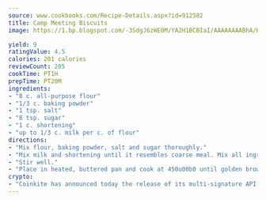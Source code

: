 ```yaml
---
source: www.cookbooks.com/Recipe-Details.aspx?id=912582
title: Camp Meeting Biscuits
image: https://1.bp.blogspot.com/-3SdgJ6zWE0M/YA2H1BCBIaI/AAAAAAAABhA/KLu9yTsYBMkJQudB_uFGwTypBtmTiBfZgCLcBGAsYHQ/s320/4.png

yield: 9
ratingValue: 4.5
calories: 201 calories
reviewCount: 205
cookTime: PT1H
prepTime: PT20M
ingredients:
- "8 c. all-purpose flour"
- "1/3 c. baking powder"
- "1 tsp. salt"
- "8 tsp. sugar"
- "1 c. shortening"
- "up to 1/3 c. milk per c. of flour"
directions:
- "Mix flour, baking powder, salt and sugar thoroughly."
- "Mix milk and shortening until it resembles coarse meal. Mix all ingredients together."
- "Stir well."
- "Place in heated, buttered pan and cook at 450u00b0 until golden brown or approximately 12 to 15 minutes."
crypto:
- "Coinkite has announced today the release of its multi-signature API and Co-sign Pages, giving users the first Bitcoin platform of its kind to support M-of-15 signatures."
---
```


